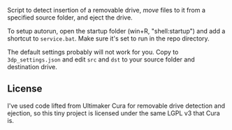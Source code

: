 Script to detect insertion of a removable drive, *move* files to it from a specified source folder, and eject the drive.

To setup autorun, open the startup folder (win+R, "shell:startup") and add a shortcut to `service.bat`. Make sure it's set to run in the repo directory.

The default settings probably will not work for you. Copy to `3dp_settings.json` and edit `src` and `dst` to your source folder and destination drive.

## License

I've used code lifted from Ultimaker Cura for removable drive detection and ejection, so this tiny project is licensed under the same LGPL v3 that Cura is.
